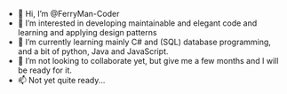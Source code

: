 - 👋 Hi, I’m @FerryMan-Coder
- 👀 I’m interested in developing maintainable and elegant code and learning and applying design patterns
- 🌱 I’m currently learning mainly C# and (SQL) database programming, and a bit of python, Java and JavaScript. 
- 💞️ I’m not looking to collaborate yet, but give me a few months and I will be ready for it.
- 📫 Not yet quite ready...

<!---
FerryMan-Coder/FerryMan-Coder is a ✨ special ✨ repository because its `README.md` (this file) appears on your GitHub profile.
You can click the Preview link to take a look at your changes.
--->

